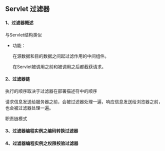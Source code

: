 ## Servlet 过滤器

#### 1、过滤器概述

与Servlet结构类似

* 功能：

  在源数据和目的数据之间起过滤作用的中间组件。

  在Servlet被调用之前和被调用之后都截获请求。

#### 2、过滤器链

执行的顺序取决于过滤器在部署描述符中的顺序

请求信息发送给服务器之前，会被过滤器处理一遍，响应信息发送给浏览器之前，也会被过滤器处理一遍。

职责链模式

#### 3、过滤器编程实例之编码转换过滤器

#### 4、过滤器编程实例之权限校验过滤器

